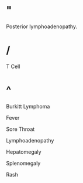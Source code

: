 # "

Posterior lymphoadenopathy.

# /

T Cell

# ^

Burkitt Lymphoma

Fever

Sore Throat

Lymphoadenopathy

Hepatomegaly

Splenomegaly

Rash
